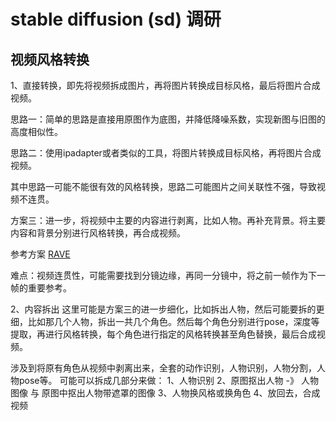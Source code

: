 # stable diffusion (sd) 调研

## 视频风格转换

1、直接转换，即先将视频拆成图片，再将图片转换成目标风格，最后将图片合成视频。

思路一：简单的思路是直接用原图作为底图，并降低降噪系数，实现新图与旧图的高度相似性。

思路二：使用ipadapter或者类似的工具，将图片转换成目标风格，再将图片合成视频。

其中思路一可能不能很有效的风格转换，思路二可能图片之间关联性不强，导致视频不连贯。

方案三：进一步，将视频中主要的内容进行剥离，比如人物。再补充背景。将主要内容和背景分别进行风格转换，再合成视频。

参考方案 [RAVE](https://github.com/spacepxl/ComfyUI-RAVE)

难点：视频连贯性，可能需要找到分镜边缘，再同一分镜中，将之前一帧作为下一帧的重要参考。

2、内容拆出
这里可能是方案三的进一步细化，比如拆出人物，然后可能要拆的更细，比如那几个人物，拆出一共几个角色。然后每个角色分别进行pose，深度等提取，再进行风格转换，每个角色进行指定的风格转换甚至角色替换，最后合成视频。

涉及到将原有角色从视频中剥离出来，全套的动作识别，人物识别，人物分割，人物pose等。
可能可以拆成几部分来做：
1、人物识别
2、原图抠出人物 -》 人物图像 与 原图中抠出人物带遮罩的图像
3、人物换风格或换角色
4、放回去，合成视频
